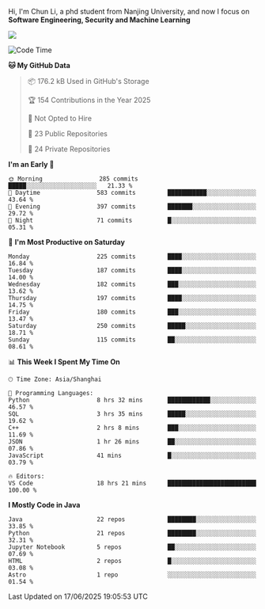 Hi, I'm Chun Li, a phd student from Nanjing University, and now I focus on **Software Engineering, Security and Machine Learning**

<!--![GitHub Snake Light](https://github.com/pppppkun/pppppkun/blob/output/github-snake.svg#gh-light-mode-only)-->
<!--![GitHub Snake dark](https://github.com/pppppkun/pppppkun/blob/output/github-snake-dark.svg#gh-dark-mode-only)-->

![](https://komarev.com/ghpvc/?username=pppppkun)
<!--START_SECTION:waka-->
![Code Time](http://img.shields.io/badge/Code%20Time-2%2C169%20hrs%2050%20mins-blue)

**🐱 My GitHub Data** 

> 📦 176.2 kB Used in GitHub's Storage 
 > 
> 🏆 154 Contributions in the Year 2025
 > 
> 🚫 Not Opted to Hire
 > 
> 📜 23 Public Repositories 
 > 
> 🔑 24 Private Repositories 
 > 
**I'm an Early 🐤** 

```text
🌞 Morning                285 commits         █████░░░░░░░░░░░░░░░░░░░░   21.33 % 
🌆 Daytime                583 commits         ███████████░░░░░░░░░░░░░░   43.64 % 
🌃 Evening                397 commits         ███████░░░░░░░░░░░░░░░░░░   29.72 % 
🌙 Night                  71 commits          █░░░░░░░░░░░░░░░░░░░░░░░░   05.31 % 
```
📅 **I'm Most Productive on Saturday** 

```text
Monday                   225 commits         ████░░░░░░░░░░░░░░░░░░░░░   16.84 % 
Tuesday                  187 commits         ████░░░░░░░░░░░░░░░░░░░░░   14.00 % 
Wednesday                182 commits         ███░░░░░░░░░░░░░░░░░░░░░░   13.62 % 
Thursday                 197 commits         ████░░░░░░░░░░░░░░░░░░░░░   14.75 % 
Friday                   180 commits         ███░░░░░░░░░░░░░░░░░░░░░░   13.47 % 
Saturday                 250 commits         █████░░░░░░░░░░░░░░░░░░░░   18.71 % 
Sunday                   115 commits         ██░░░░░░░░░░░░░░░░░░░░░░░   08.61 % 
```


📊 **This Week I Spent My Time On** 

```text
🕑︎ Time Zone: Asia/Shanghai

💬 Programming Languages: 
Python                   8 hrs 32 mins       ████████████░░░░░░░░░░░░░   46.57 % 
SQL                      3 hrs 35 mins       █████░░░░░░░░░░░░░░░░░░░░   19.62 % 
C++                      2 hrs 8 mins        ███░░░░░░░░░░░░░░░░░░░░░░   11.69 % 
JSON                     1 hr 26 mins        ██░░░░░░░░░░░░░░░░░░░░░░░   07.86 % 
JavaScript               41 mins             █░░░░░░░░░░░░░░░░░░░░░░░░   03.79 % 

🔥 Editors: 
VS Code                  18 hrs 21 mins      █████████████████████████   100.00 % 
```

**I Mostly Code in Java** 

```text
Java                     22 repos            ████████░░░░░░░░░░░░░░░░░   33.85 % 
Python                   21 repos            ████████░░░░░░░░░░░░░░░░░   32.31 % 
Jupyter Notebook         5 repos             ██░░░░░░░░░░░░░░░░░░░░░░░   07.69 % 
HTML                     2 repos             █░░░░░░░░░░░░░░░░░░░░░░░░   03.08 % 
Astro                    1 repo              ░░░░░░░░░░░░░░░░░░░░░░░░░   01.54 % 
```




 Last Updated on 17/06/2025 19:05:53 UTC
<!--END_SECTION:waka-->
